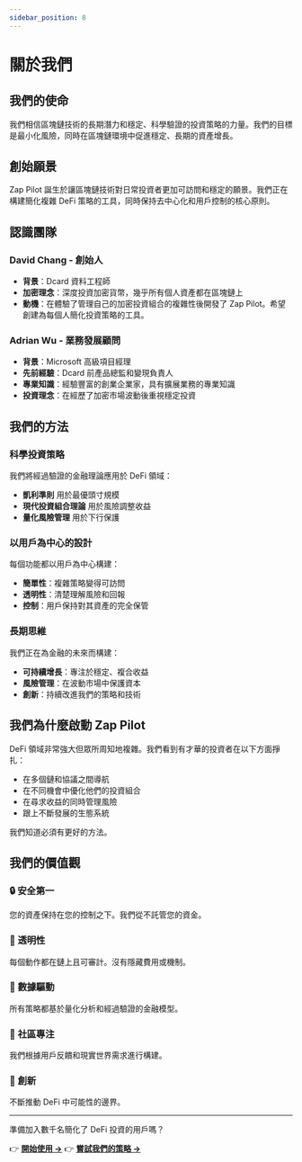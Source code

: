 ```yaml
---
sidebar_position: 8
---
```


# 關於我們

## 我們的使命

我們相信區塊鏈技術的長期潛力和穩定、科學驗證的投資策略的力量。我們的目標是最小化風險，同時在區塊鏈環境中促進穩定、長期的資產增長。

## 創始願景

Zap
Pilot 誕生於讓區塊鏈技術對日常投資者更加可訪問和穩定的願景。我們正在構建簡化複雜 DeFi 策略的工具，同時保持去中心化和用戶控制的核心原則。

## 認識團隊

### David Chang - 創始人

- **背景**：Dcard 資料工程師
- **加密理念**：深度投資加密貨幣，幾乎所有個人資產都在區塊鏈上
- **動機**：在體驗了管理自己的加密投資組合的複雜性後開發了 Zap
  Pilot。希望創建為每個人簡化投資策略的工具。

### Adrian Wu - 業務發展顧問

- **背景**：Microsoft 高級項目經理
- **先前經驗**：Dcard 前產品總監和變現負責人
- **專業知識**：經驗豐富的創業企業家，具有擴展業務的專業知識
- **投資理念**：在經歷了加密市場波動後重視穩定投資

## 我們的方法

### 科學投資策略

我們將經過驗證的金融理論應用於 DeFi 領域：

- **凱利準則** 用於最優頭寸規模
- **現代投資組合理論** 用於風險調整收益
- **量化風險管理** 用於下行保護

### 以用戶為中心的設計

每個功能都以用戶為中心構建：

- **簡單性**：複雜策略變得可訪問
- **透明性**：清楚理解風險和回報
- **控制**：用戶保持對其資產的完全保管

### 長期思維

我們正在為金融的未來而構建：

- **可持續增長**：專注於穩定、複合收益
- **風險管理**：在波動市場中保護資本
- **創新**：持續改進我們的策略和技術

## 我們為什麼啟動 Zap Pilot

DeFi 領域非常強大但眾所周知地複雜。我們看到有才華的投資者在以下方面掙扎：

- 在多個鏈和協議之間導航
- 在不同機會中優化他們的投資組合
- 在尋求收益的同時管理風險
- 跟上不斷發展的生態系統

我們知道必須有更好的方法。

## 我們的價值觀

### 🔒 **安全第一**

您的資產保持在您的控制之下。我們從不託管您的資金。

### 🎯 **透明性**

每個動作都在鏈上且可審計。沒有隱藏費用或機制。

### 🧠 **數據驅動**

所有策略都基於量化分析和經過驗證的金融模型。

### 🤝 **社區專注**

我們根據用戶反饋和現實世界需求進行構建。

### 🚀 **創新**

不斷推動 DeFi 中可能性的邊界。

---

準備加入數千名簡化了 DeFi 投資的用戶嗎？

👉 **[開始使用 →](./getting-started)** 👉 **[嘗試我們的策略 →](./strategies)**
